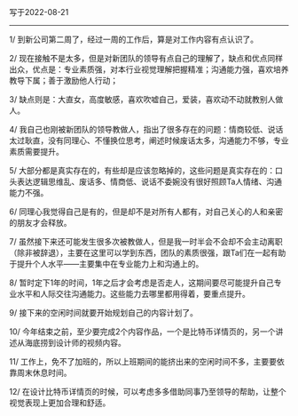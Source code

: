 写于2022-08-21

-----

1/ 到新公司第二周了，经过一周的工作后，算是对工作内容有点认识了。

2/ 现在接触不是太多，但是对新团队的领导有点自己的理解了，缺点和优点同样出众，优点是：专业素质强，对本行业视觉理解把握精准；沟通能力强，喜欢培养教导下属；善于激励他人行动；

3/ 缺点则是：大直女，高度敏感，喜欢吹嘘自己，爱装，喜欢动不动就教别人做人。

4/ 我自己也刚被新团队的领导教做人，指出了很多存在的问题：情商较低、说话太过耿直，没有同理心、不懂换位思考，阐述时候废话太多，沟通能力不够，专业素质需要提升。

5/ 大部分都是真实存在的，有些却是应该忽略掉的，这些问题是真实存在的：口头表达逻辑思维乱、废话多、情商低、说话不委婉没有很好照顾Ta人情绪、沟通能力不强。

6/ 同理心我觉得自己是有的，但是却不是对所有人都有，对自己关心的人和亲密的朋友才会释放。

7/ 虽然接下来还可能发生很多次被教做人，但是我一时半会不会却不会主动离职（除非被辞退），主要在这里可以学到东西，团队的素质很强，跟Ta们在一起有助于提升个人水平——主要集中在专业能力上和沟通上的。

8/ 暂时定下1年的时间，1年之后才会考虑是否走人，这期间要尽可能提升自己专业水平和人际交往沟通能力。这些能力去哪里都用得着，要重点提升。

9/ 接下来的空闲时间就要开始规划自己的内容计划了。

10/ 今年结束之前，至少要完成2个内容作品，一个是比特币详情页的，另一个讲述从海底捞到设计师的视频内容。

11/ 工作上，免不了加班的，所以上班期间的能挤出来的空闲时间不多，主要要依靠周末休息时间。

12/ 在设计比特币详情页的时候，可以考虑多多借助同事乃至领导的帮助，让整个视觉表现上更加合理和舒适。
